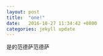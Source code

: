```yaml
---
layout: post
title:  "one!"
date:   2016-10-27 11:34:42 +0800
categories: jekyll update
---
```

是的范德萨范德萨
